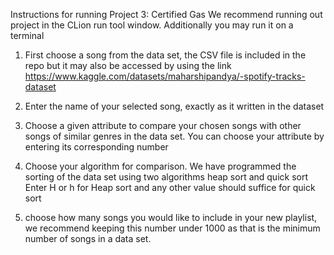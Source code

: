 Instructions for running Project 3: Certified Gas
We recommend running out project in the CLion run tool window. Additionally you may run it on a terminal

1) First choose a song from the data set, the CSV file is included in the repo but it may also be accessed by using the link https://www.kaggle.com/datasets/maharshipandya/-spotify-tracks-dataset

2) Enter the name of your selected song, exactly as it written in the dataset

3) Choose a given attribute to compare your chosen songs with other songs of similar genres in the data set. 
   You can choose your attribute by entering its corresponding number

4) Choose your algorithm for comparison. We have programmed the sorting of the data set using two algorithms heap sort and quick sort
   Enter H or h for Heap sort and any other value should suffice for quick sort

5) choose how many songs you would like to include in your new playlist, we recommend keeping this number under 1000 as that is the minimum number of songs in a data set. 
